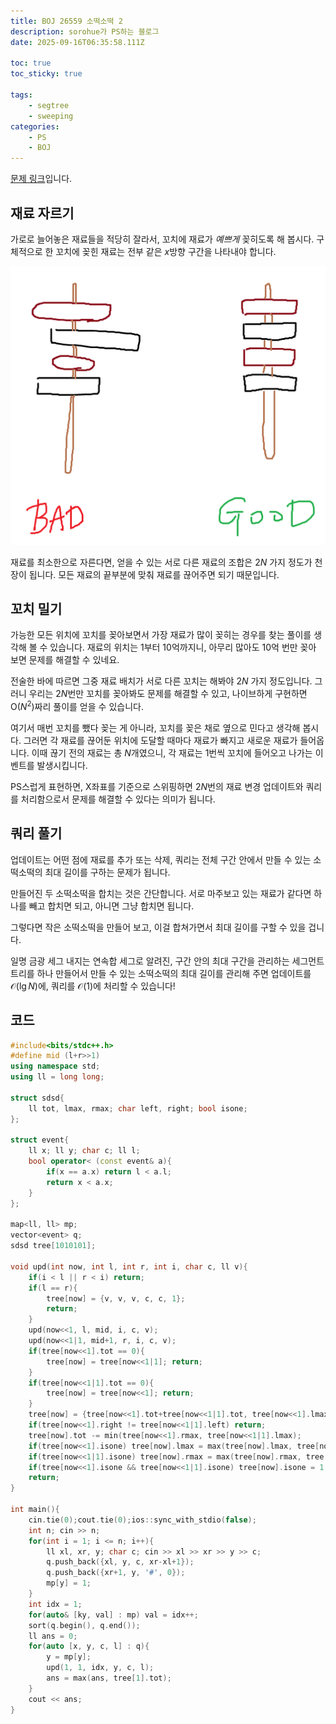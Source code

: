 ```yaml
---
title: BOJ 26559 소떡소떡 2
description: sorohue가 PS하는 블로그
date: 2025-09-16T06:35:58.111Z

toc: true
toc_sticky: true

tags:
    - segtree
    - sweeping
categories:
    - PS
    - BOJ
---
```


[문제 링크](https://boj.kr/26659)입니다.

## 재료 자르기

가로로 늘어놓은 재료들을 적당히 잘라서, 꼬치에 재료가 *예쁘게* 꽂히도록 해 봅시다. 구체적으로 한 꼬치에 꽂힌 재료는 전부 같은 $x$방향 구간을 나타내야 합니다.

![examples of bad sdsd and good sdsd](/assets/img/2025-09-16-boj-26659/sdsd.png)

재료를 최소한으로 자른다면, 얻을 수 있는 서로 다른 재료의 조합은 $2N$ 가지 정도가 천장이 됩니다. 모든 재료의 끝부분에 맞춰 재료를 끊어주면 되기 때문입니다.

## 꼬치 밀기

가능한 모든 위치에 꼬치를 꽂아보면서 가장 재료가 많이 꽂히는 경우를 찾는 풀이를 생각해 볼 수 있습니다. 재료의 위치는 1부터 10억까지니, 아무리 많아도 10억 번만 꽂아 보면 문제를 해결할 수 있네요.

전술한 바에 따르면 그중 재료 배치가 서로 다른 꼬치는 해봐야 $2N$ 가지 정도입니다. 그러니 우리는 $2N$번만 꼬치를 꽂아봐도 문제를 해결할 수 있고, 나이브하게 구현하면 $\mathrm{O}(N^2)$짜리 풀이를 얻을 수 있습니다.

여기서 매번 꼬치를 뺐다 꽂는 게 아니라, 꼬치를 꽂은 채로 옆으로 민다고 생각해 봅시다. 그러면 각 재료를 끊어둔 위치에 도달할 때마다 재료가 빠지고 새로운 재료가 들어옵니다. 이때 끊기 전의 재료는 총 $N$개였으니, 각 재료는 1번씩 꼬치에 들어오고 나가는 이벤트를 발생시킵니다.

PS스럽게 표현하면, X좌표를 기준으로 스위핑하면 $2N$번의 재료 변경 업데이트와 쿼리를 처리함으로서 문제를 해결할 수 있다는 의미가 됩니다.

## 쿼리 풀기

업데이트는 어떤 점에 재료를 추가 또는 삭제, 쿼리는 전체 구간 안에서 만들 수 있는 소떡소떡의 최대 길이를 구하는 문제가 됩니다.

만들어진 두 소떡소떡을 합치는 것은 간단합니다. 서로 마주보고 있는 재료가 같다면 하나를 빼고 합치면 되고, 아니면 그냥 합치면 됩니다.

그렇다면 작은 소떡소떡을 만들어 보고, 이걸 합쳐가면서 최대 길이를 구할 수 있을 겁니다.

일명 금광 세그 내지는 연속합 세그로 알려진, 구간 안의 최대 구간을 관리하는 세그먼트 트리를 하나 만들어서 만들 수 있는 소떡소떡의 최대 길이를 관리해 주면 업데이트를 $\mathcal{O}(\lg N)$에, 쿼리를 $\mathcal{O}(1)$에 처리할 수 있습니다!

## 코드

```cpp
#include<bits/stdc++.h>
#define mid (l+r>>1)
using namespace std;
using ll = long long;

struct sdsd{
    ll tot, lmax, rmax; char left, right; bool isone;
};

struct event{
    ll x; ll y; char c; ll l;
    bool operator< (const event& a){
        if(x == a.x) return l < a.l;
        return x < a.x;
    }
};

map<ll, ll> mp;
vector<event> q;
sdsd tree[1010101];

void upd(int now, int l, int r, int i, char c, ll v){
    if(i < l || r < i) return;
    if(l == r){
        tree[now] = {v, v, v, c, c, 1};
        return;
    }
    upd(now<<1, l, mid, i, c, v);
    upd(now<<1|1, mid+1, r, i, c, v);
    if(tree[now<<1].tot == 0){
        tree[now] = tree[now<<1|1]; return;
    }
    if(tree[now<<1|1].tot == 0){
        tree[now] = tree[now<<1]; return;
    }
    tree[now] = {tree[now<<1].tot+tree[now<<1|1].tot, tree[now<<1].lmax, tree[now<<1|1].rmax, tree[now<<1].left, tree[now<<1|1].right, 0};
    if(tree[now<<1].right != tree[now<<1|1].left) return;
    tree[now].tot -= min(tree[now<<1].rmax, tree[now<<1|1].lmax);
    if(tree[now<<1].isone) tree[now].lmax = max(tree[now].lmax, tree[now<<1|1].lmax);
    if(tree[now<<1|1].isone) tree[now].rmax = max(tree[now].rmax, tree[now<<1].rmax);
    if(tree[now<<1].isone && tree[now<<1|1].isone) tree[now].isone = 1;
    return;
}

int main(){
    cin.tie(0);cout.tie(0);ios::sync_with_stdio(false);
    int n; cin >> n;
    for(int i = 1; i <= n; i++){
        ll xl, xr, y; char c; cin >> xl >> xr >> y >> c;
        q.push_back({xl, y, c, xr-xl+1});
        q.push_back({xr+1, y, '#', 0});
        mp[y] = 1;
    }
    int idx = 1;
    for(auto& [ky, val] : mp) val = idx++;
    sort(q.begin(), q.end());
    ll ans = 0;
    for(auto [x, y, c, l] : q){
        y = mp[y];
        upd(1, 1, idx, y, c, l);
        ans = max(ans, tree[1].tot);
    }
    cout << ans;
}
```
